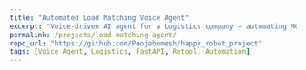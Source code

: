 ```yaml
---
title: "Automated Load Matching Voice Agent"
excerpt: "Voice-driven AI agent for a Logistics company – automating MC verification, load matching, and rate negotiation."
permalink: /projects/load-matching-agent/
repo_url: "https://github.com/Poojabumesh/happy_robot_project"
tags: [Voice Agent, Logistics, FastAPI, Retool, Automation]
---
```

